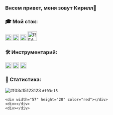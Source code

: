 ### Внсем привет, меня зовут Кирилл👋

### 🎓 Мой стэк:
<div>
  <img src="http://s1.iconbird.com/ico/2013/6/289/w512h5121371656117html5.png" width="20" title="HTML5">
  <img src="https://pngicon.ru/file/uploads/css3.png" width="20" title="CSS3">
  <img src="https://cdn.iconscout.com/icon/free/png-256/javascript-2752148-2284965.png" width="20" title="JavaScript">
  <img src="https://upload.wikimedia.org/wikipedia/commons/thumb/a/a7/React-icon.svg/1280px-React-icon.svg.png" width="30" title="REACT">
</div>

### 🛠️ Инструментарий:
<div>
  <img src="https://upload.wikimedia.org/wikipedia/commons/thumb/9/9a/Visual_Studio_Code_1.35_icon.svg/1024px-Visual_Studio_Code_1.35_icon.svg.png" width="20" title="VS_code">
  <img src="https://git-scm.com/images/logos/downloads/Git-Icon-1788C.png" width="20" title="Git">
  <img src="https://cdn2.downdetector.com/static/uploads/logo/figma2.png" width="20" title="Fligma">
</div>

### 📝 Статистика:
 ![#f03c15](https://via.placeholder.com/15/f03c15/000000?text=+)123123 `#f03c15`
<div>
 
    <div width="57" height="20" color="red"></div>
    <div></div>
    <div></div>
</div>
